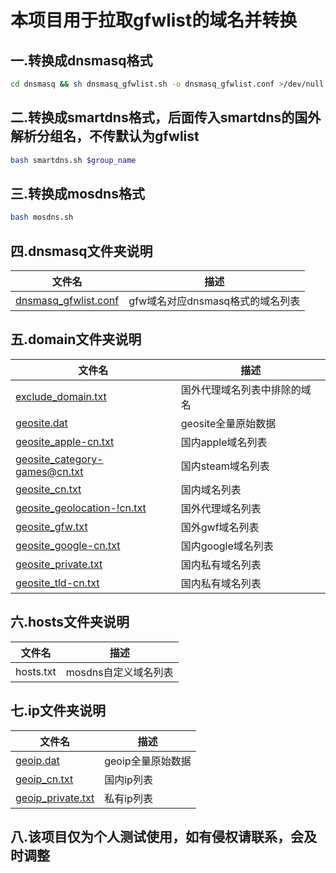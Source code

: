 # 本项目用于拉取gfwlist的域名并转换

## 一.转换成dnsmasq格式

```sh
cd dnsmasq && sh dnsmasq_gfwlist.sh -o dnsmasq_gfwlist.conf >/dev/null 2>&1
```

## 二.转换成smartdns格式，后面传入smartdns的国外解析分组名，不传默认为gfwlist

```sh
bash smartdns.sh $group_name
```

## 三.转换成mosdns格式

```sh
bash mosdns.sh
```

## 四.dnsmasq文件夹说明

| 文件名                                                                                                         | 描述                    |
|-------------------------------------------------------------------------------------------------------------|-----------------------|
| [dnsmasq_gfwlist.conf](https://github.com/liu88010988/gfw2dnsmasq/blob/master/dnsmasq/dnsmasq_gfwlist.conf) | gfw域名对应dnsmasq格式的域名列表 |

## 五.domain文件夹说明

| 文件名                                                                                                                            | 描述             |
|--------------------------------------------------------------------------------------------------------------------------------|----------------|
| [exclude_domain.txt](https://github.com/liu88010988/gfw2dnsmasq/blob/master/domain/exclude_domain.txt)                         | 国外代理域名列表中排除的域名 |
| [geosite.dat](https://github.com/liu88010988/gfw2dnsmasq/blob/master/domain/geosite.dat)                                       | geosite全量原始数据  |
| [geosite_apple-cn.txt](https://github.com/liu88010988/gfw2dnsmasq/blob/master/domain/geosite_apple-cn.txt)                     | 国内apple域名列表    |
| [geosite_category-games@cn.txt](https://github.com/liu88010988/gfw2dnsmasq/blob/master/domain/geosite_category-games%40cn.txt) | 国内steam域名列表    |
| [geosite_cn.txt](https://github.com/liu88010988/gfw2dnsmasq/blob/master/domain/geosite_cn.txt)                                 | 国内域名列表         |
| [geosite_geolocation-!cn.txt](https://github.com/liu88010988/gfw2dnsmasq/blob/master/domain/geosite_geolocation-!cn.txt)       | 国外代理域名列表       |
| [geosite_gfw.txt](https://github.com/liu88010988/gfw2dnsmasq/blob/master/domain/geosite_gfw.txt)                               | 国外gwf域名列表      |
| [geosite_google-cn.txt](https://github.com/liu88010988/gfw2dnsmasq/blob/master/domain/geosite_google-cn.txt)                   | 国内google域名列表   |
| [geosite_private.txt](https://github.com/liu88010988/gfw2dnsmasq/blob/master/domain/geosite_private.txt)                       | 国内私有域名列表       |
| [geosite_tld-cn.txt](https://github.com/liu88010988/gfw2dnsmasq/blob/master/domain/geosite_tld-cn.txt)                         | 国内私有域名列表       |

## 六.hosts文件夹说明

| 文件名       | 描述            |
|-----------|---------------|
| hosts.txt | mosdns自定义域名列表 |

## 七.ip文件夹说明

| 文件名                                                                                              | 描述          |
|--------------------------------------------------------------------------------------------------|-------------|
| [geoip.dat](https://github.com/liu88010988/gfw2dnsmasq/blob/master/ip/geoip.dat)                 | geoip全量原始数据 |
| [geoip_cn.txt](https://github.com/liu88010988/gfw2dnsmasq/blob/master/ip/geoip_cn.txt)           | 国内ip列表      |
| [geoip_private.txt](https://github.com/liu88010988/gfw2dnsmasq/blob/master/ip/geoip_private.txt) | 私有ip列表      |

## 八.该项目仅为个人测试使用，如有侵权请联系，会及时调整